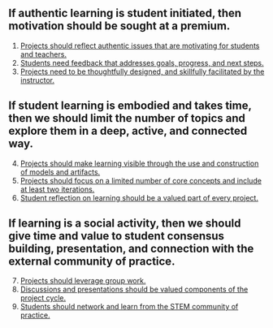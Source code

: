 
## If authentic learning is student initiated, then motivation should be sought at a premium.   
  1. [Projects should reflect authentic issues that are motivating for students and teachers.](authentic-issues.md)
  2. [Students need feedback that addresses goals, progress, and next steps.](feedback.md)
  3. [Projects need to be thoughtfully designed, and skillfully facilitated by the instructor.](project-design.md)
## If student learning is embodied and takes time, then we should limit the number of topics and explore them in a deep, active, and connected way.
  4. [Projects should make learning visible through the use and construction of models and artifacts.]()
  5. [Projects should focus on a limited number of core concepts and include at least two iterations.]()
  6. [Student reflection on learning should be a valued part of every project.]()
## If learning is a social activity, then we should give time and value to student consensus building, presentation, and connection with the external community of practice.  
  7. [Projects should leverage group work.]()
  8. [Discussions and presentations should be valued components of the project cycle.]()
  9. [Students should network and learn from the STEM community of practice.]()
